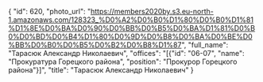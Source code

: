 {
    "id": 620,
    "photo_url": "https://members2020by.s3.eu-north-1.amazonaws.com/128323_%D0%A2%D0%B0%D1%80%D0%B0%D1%81%D1%8E%D0%BA%D0%90%D0%BB%D0%B5%D0%BA%D1%81%D0%B0%D0%BD%D0%B4%D1%80%D0%9D%D0%B8%D0%BA%D0%BE%D0%BB%D0%B0%D0%B5%D0%B2%D0%B8%D1%87",
    "full_name": "Тарасюк Александр Николаевич",
    "offices": "[{\"id\": \"06-07\", \"name\": \"Прокуратура Горецкого района\", \"position\": \"Прокурор Горецкого района\"}]",
    "title": "Тарасюк Александр Николаевич"
}